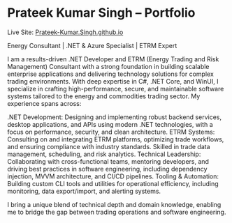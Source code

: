 # 
 
# Prateek Kumar Singh – Portfolio

Live Site: [Prateek-Kumar.Singh.github.io](https://prateekdotnetetrm.github.io/)

Energy Consultant | .NET & Azure Specialist | ETRM Expert

I am a results-driven .NET Developer and ETRM (Energy Trading and Risk Management) Consultant with a strong foundation in building scalable enterprise applications and delivering technology solutions for complex trading environments. With deep expertise in C#, .NET Core, and WinUI, I specialize in crafting high-performance, secure, and maintainable software systems tailored to the energy and commodities trading sector.
My experience spans across:

.NET Development: Designing and implementing robust backend services, desktop applications, and APIs using modern .NET technologies, with a focus on performance, security, and clean architecture.
ETRM Systems: Consulting on and integrating ETRM platforms, optimizing trade workflows, and ensuring compliance with industry standards. Skilled in trade data management, scheduling, and risk analytics.
Technical Leadership: Collaborating with cross-functional teams, mentoring developers, and driving best practices in software engineering, including dependency injection, MVVM architecture, and CI/CD pipelines.
Tooling & Automation: Building custom CLI tools and utilities for operational efficiency, including monitoring, data export/import, and alerting systems.

I bring a unique blend of technical depth and domain knowledge, enabling me to bridge the gap between trading operations and software engineering.
